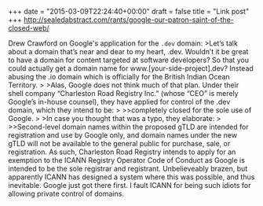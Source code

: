 +++
date = "2015-03-09T22:24:40+00:00"
draft = false
title = "Link post"
+++
http://sealedabstract.com/rants/google-our-patron-saint-of-the-closed-web/

Drew Crawford on Google's application for the `.dev` domain: >Let’s talk about a domain that’s near and dear to my heart, .dev. Wouldn’t it be great to have a domain for content targeted at software developers? So that you could actually get a domain name for www.[your-side-project].dev? Instead abusing the .io domain which is officially for the British Indian Ocean Territory. > >Alas, Google does not think much of that plan. Under their shell company “Charleston Road Registry Inc.” (whose “CEO” is merely Google’s in-house counsel), they have applied for control of the .dev domain, which they intend to be: > >>completely closed for the sole use of Google. > >In case you thought that was a typo, they elaborate: > >>Second-level domain names within the proposed gTLD are intended for registration and use by Google only, and domain names under the new gTLD will not be available to the general public for purchase, sale, or registration. As such, Charleston Road Registry intends to apply for an exemption to the ICANN Registry Operator Code of Conduct as Google is intended to be the sole registrar and registrant. Unbelieveably brazen, but apparently ICANN has designed a system where this was possible, and thus inevitable. Google just got there first. I fault ICANN for being such idiots for allowing private control of domains.
